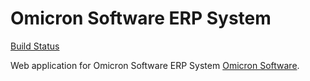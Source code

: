 # Omicron Software ERP System

[Build Status](https://img.shields.io/badge/status-In%20progress-orange.svg)

Web application for Omicron Software ERP System [Omicron Software](http://omicronsoftware.pl).